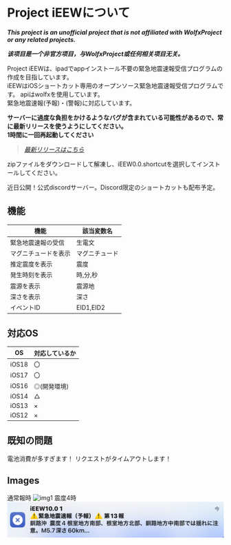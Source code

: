 # Project iEEWについて

***This project is an unofficial project that is not affiliated with WolfxProject or any related projects.***

***该项目是一个非官方项目，与WolfxProject或任何相关项目无关。***

Project iEEWは、ipadでappインストール不要の緊急地震速報受信プログラムの作成を目指しています。<br>
iEEWはiOSショートカット専用のオープンソース緊急地震速報受信プログラムです。
apiはwolfxを使用しています。<br>
緊急地震速報(予報)・(警報)に対応しています。<br>

**サーバーに過度な負担をかけるようなバグが含まれている可能性があるので、常に最新リリースを使うようにしてください。**<br>
**1時間に一回再起動してください**<br>

>*[最新リリースはこちら](https://github.com/Ikaring45/ProjectiEEW/releases)*

zipファイルをダウンロードして解凍し、iEEW0.0.shortcutを選択してインストールしてください。

近日公開！公式discordサーバー。Discord限定のショートカットも配布予定。

## 機能

| 機能  | 該当変数名 |
| ------------- | ------------- |
| 緊急地震速報の受信 | 生電文 |
| マグニチュードを表示 | マグニチュード |
| 推定震度を表示 | 震度 |
| 発生時刻を表示 | 時,分,秒 |
| 震源を表示 | 震源地 |
| 深さを表示 | 深さ |
| イベントID | EID1,EID2 |
## 対応OS
| OS | 対応しているか |
| ------------- | ------------- |
| iOS18 | 〇 |
| iOS17 | 〇 |
| iOS16 | ◎(開発環境)|
| iOS14 | △ |
| iOS13 | × |
| iOS12 | × |

## 既知の問題
電池消費が多すぎます！
リクエストがタイムアウトします！

## Images
通常報時
![img1](https://github.com/Ikaring45/iEEW/blob/main/iEEWsindo3.jpg)
震度4時
![img1](https://github.com/Ikaring45/ProjectiEEW/blob/main/iEEWshindo4%2010.0.jpeg)

